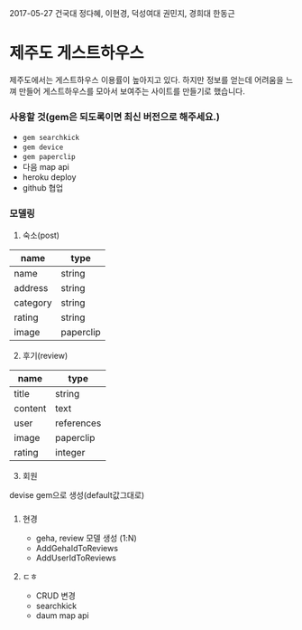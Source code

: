 2017-05-27 건국대 정다혜, 이현경, 덕성여대 권민지, 경희대 한동근

# 제주도 게스트하우스

제주도에서는 게스트하우스 이용률이 높아지고 있다.
하지만 정보를 얻는데 어려움을 느껴 만들어 게스트하우스를 모아서 보여주는 사이트를 만들기로 했습니다.

### 사용할 것(gem은 되도록이면 최신 버전으로 해주세요.)

- `gem searchkick`
- `gem device`
- `gem paperclip`
- 다음 map api
- heroku deploy
- github 협업

### 모델링

1. 숙소(post)

| name | type |
|------|------|
|name| string|
|address|string|
|category|string|
|rating|string|
|image|paperclip|

2. 후기(review)

| name | type |
|------|------|
| title | string |
| content | text |
| user | references |
| image | paperclip |
| rating | integer |

3. 회원

devise gem으로 생성(default값그대로)

### 
1. 현경 
	- geha, review 모델 생성 (1:N)
    - AddGehaIdToReviews
    - AddUserIdToReviews

2. ㄷㅎ 
	- CRUD 변경
	- searchkick
	- daum map api






